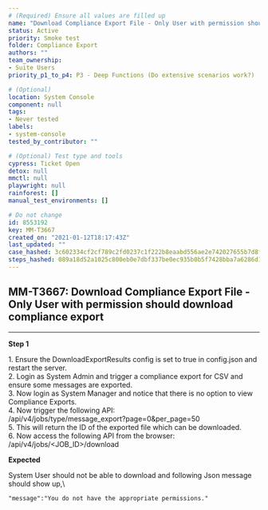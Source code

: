 ```yaml
---
# (Required) Ensure all values are filled up
name: "Download Compliance Export File - Only User with permission should download compliance export"
status: Active
priority: Smoke test
folder: Compliance Export
authors: ""
team_ownership:
- Suite Users
priority_p1_to_p4: P3 - Deep Functions (Do extensive scenarios work?)

# (Optional)
location: System Console
component: null
tags:
- Never tested
labels:
- system-console
tested_by_contributor: ""

# (Optional) Test type and tools
cypress: Ticket Open
detox: null
mmctl: null
playwright: null
rainforest: []
manual_test_environments: []

# Do not change
id: 8553192
key: MM-T3667
created_on: "2021-01-12T18:17:43Z"
last_updated: ""
case_hashed: 3c602334cf2cf789c2fd0237c1f222b8eaabd556ae2e742027655b7d8f903a40bb6ef59a6c5e6d4eb277ca0834aab3f3
steps_hashed: 089a18d52a1025c800eb0e7dbf337be0ec935b0b5f7428bba7a6286d178ff7dec49933ab9d7c7a8c42d618c62c8f60da
---
```


<!-- (Auto-generated) Based on frontmatter's "key" and "name" -->

## MM-T3667: Download Compliance Export File - Only User with permission should download compliance export

---

**Step 1**

1\. Ensure the DownloadExportResults config is set to true in config.json and restart the server.\
2\. Login as System Admin and trigger a compliance export for CSV and ensure some messages are exported.\
3\. Now login as System Manager and notice that there is no option to view Compliance Exports.\
4\. Now trigger the following API:\
/api/v4/jobs/type/message\_export?page=0\&per\_page=50\
5\. This will return the ID of the exported file which can be downloaded.\
6\. Now access the following API from the browser:\
/api/v4/jobs/\<JOB\_ID>/download

**Expected**

System User should not be able to download and following Json message should show up,\\

```
"message":"You do not have the appropriate permissions."
```
